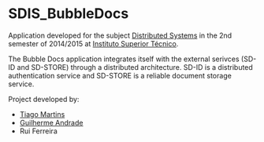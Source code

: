 # SDIS_BubbleDocs

Application developed for the subject [Distributed Systems](https://fenix.tecnico.ulisboa.pt/disciplinas/SDis1511/2014-2015/2-semestre/pagina-inicial) in the 2nd semester of 2014/2015 at [Instituto Superior Técnico](https://tecnico.ulisboa.pt/).

The Bubble Docs application integrates itself with the external serivces (SD-ID and SD-STORE) through a distributed architecture. SD-ID is a distributed authentication service and SD-STORE is a reliable document storage service.

Project developed by:
- [Tiago Martins](https://github.com/wazamaisers)
- [Guilherme Andrade](https://github.com/Guiandrade)
- Rui Ferreira
